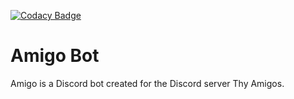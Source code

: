 [![Codacy Badge](https://api.codacy.com/project/badge/Grade/cbe8b8bda9c94ad7a95c9d44bbaee6c6)](https://www.codacy.com/app/Amigo-Dev/Amigo?utm_source=github.com&amp;utm_medium=referral&amp;utm_content=AmigoDevTeam/Amigo&amp;utm_campaign=Badge_Grade)

# Amigo Bot

Amigo is a Discord bot created for the Discord server Thy Amigos.
